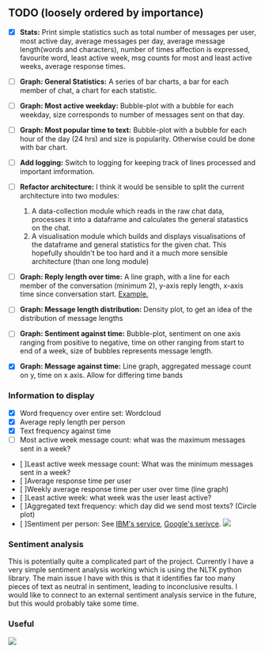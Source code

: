 ## TODO (loosely ordered by importance)
- [x] __Stats:__
    Print simple statistics such as total number of messages per user, most active day, average messages per day, average message length(words and characters), number of times affection is expressed, favourite word, least active week, msg counts for most and least active weeks, average response times.
- [ ] __Graph: General Statistics:__
    A series of bar charts, a bar for each member of chat, a chart for each statistic.
- [ ] __Graph: Most active weekday:__
    Bubble-plot with a bubble for each weekday, size corresponds to number of messages sent on that day.
- [ ] __Graph: Most popular time to text:__
    Bubble-plot with a bubble for each hour of the day (24 hrs) and size is popularity. Otherwise could be done with bar chart.
- [ ] __Add logging:__
    Switch to logging for keeping track of lines processed and important imformation.
- [ ] __Refactor architecture:__
    I think it would be sensible to split the current architecture into two modules:
    1) A data-collection module which reads in the raw chat data, processes it into a dataframe and calculates the general statastics on the chat.
    2) A visualisation module which builds and displays visualisations of the dataframe and general statistics for the given chat.
    This hopefully shouldn't be too hard and it a much more sensible architecture (than one long module)
- [ ] __Graph: Reply length over time:__ 
    A line graph, with a line for each member of the conversation (minimum 2), y-axis reply length, x-axis time since conversation start. [Example.](https://python-graph-gallery.com/124-spaghetti-plot/)
- [ ] __Graph: Message length distribution:__
    Density plot, to get an idea of the distribution of message lengths
- [ ] __Graph: Sentiment against time:__
    Bubble-plot, sentiment on one axis ranging from positive to negative, time on other ranging from start to end of a week, size of bubbles represents message length.
- [x] __Graph: Message against time:__
    Line graph, aggregated message count on y, time on x axis. Allow for differing time bands


### Information to display
- [x] Word frequency over entire set: Wordcloud
- [x] Average reply length per person
- [x] Text frequency against time
- [ ] Most active week message count: what was the maximum messages sent in a week?
- [ ]Least active week message count: What was the minimum messages sent in a week?
- [ ]Average response time per user
- [ ]Weekly average response time per user over time (line graph)
- [ ]Least active week: what week was the user least active?
- [ ]Aggregated text frequency: which day did we send most texts? (Circle plot)
- [ ]Sentiment per person: See [IBM's service](https://cloud.ibm.com/apidocs/natural-language-understanding/natural-language-understanding#sentiment), [Google's serivce](https://cloud.google.com/natural-language/docs/analyzing-sentiment#language-sentiment-string-python). ![](./misc/sentiment_services.jpg)

### Sentiment analysis
This is potentially quite a complicated part of the project. Currently I have a very simple sentiment analysis working which is using the NLTK python library. The main issue I have with this is that it identifies far too many pieces of text as neutral in sentiment, leading to inconclusive results. I would like to connect to an external sentiment analysis service in the future, but this would probably take some time. 

### Useful
![](misc/strftime.png)


